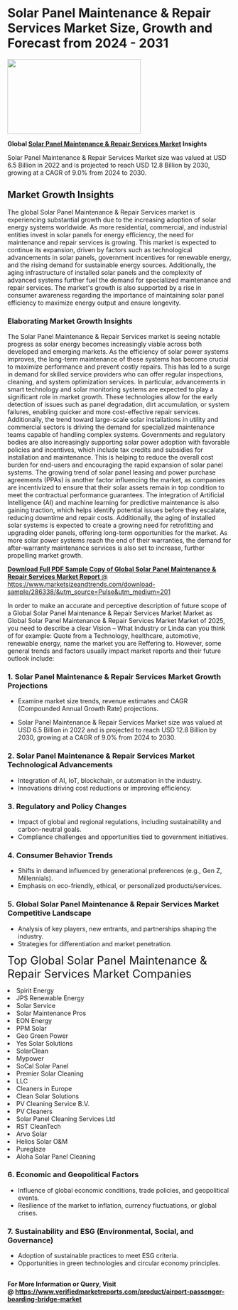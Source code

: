 <H1>Solar Panel Maintenance & Repair Services Market Size, Growth and Forecast from 2024 - 2031</H1><img class="aligncenter size-medium wp-image-584254" src="https://thirdeyenews.in/wp-content/uploads/2024/09/Global-Market-Research-300x168.jpeg" alt="" width="300" height="168" /><p><strong>Global&nbsp;<a href="https://www.marketsizeandtrends.com/download-sample/286338/&amp;utm_source=Pulse&amp;utm_medium=201">Solar Panel Maintenance & Repair Services Market</a> Insights</strong></p><p>Solar Panel Maintenance & Repair Services Market size was valued at USD 6.5 Billion in 2022 and is projected to reach USD 12.8 Billion by 2030, growing at a CAGR of 9.0% from 2024 to 2030.</p><p><h2>Market Growth Insights</h2> The global Solar Panel Maintenance & Repair Services market is experiencing substantial growth due to the increasing adoption of solar energy systems worldwide. As more residential, commercial, and industrial entities invest in solar panels for energy efficiency, the need for maintenance and repair services is growing. This market is expected to continue its expansion, driven by factors such as technological advancements in solar panels, government incentives for renewable energy, and the rising demand for sustainable energy sources. Additionally, the aging infrastructure of installed solar panels and the complexity of advanced systems further fuel the demand for specialized maintenance and repair services. The market's growth is also supported by a rise in consumer awareness regarding the importance of maintaining solar panel efficiency to maximize energy output and ensure longevity. <a href="#"></a> <h3>Elaborating Market Growth Insights</h3> The Solar Panel Maintenance & Repair Services market is seeing notable progress as solar energy becomes increasingly viable across both developed and emerging markets. As the efficiency of solar power systems improves, the long-term maintenance of these systems has become crucial to maximize performance and prevent costly repairs. This has led to a surge in demand for skilled service providers who can offer regular inspections, cleaning, and system optimization services. In particular, advancements in smart technology and solar monitoring systems are expected to play a significant role in market growth. These technologies allow for the early detection of issues such as panel degradation, dirt accumulation, or system failures, enabling quicker and more cost-effective repair services. Additionally, the trend toward large-scale solar installations in utility and commercial sectors is driving the demand for specialized maintenance teams capable of handling complex systems. Governments and regulatory bodies are also increasingly supporting solar power adoption with favorable policies and incentives, which include tax credits and subsidies for installation and maintenance. This is helping to reduce the overall cost burden for end-users and encouraging the rapid expansion of solar panel systems. The growing trend of solar panel leasing and power purchase agreements (PPAs) is another factor influencing the market, as companies are incentivized to ensure that their solar assets remain in top condition to meet the contractual performance guarantees. The integration of Artificial Intelligence (AI) and machine learning for predictive maintenance is also gaining traction, which helps identify potential issues before they escalate, reducing downtime and repair costs. Additionally, the aging of installed solar systems is expected to create a growing need for retrofitting and upgrading older panels, offering long-term opportunities for the market. As more solar power systems reach the end of their warranties, the demand for after-warranty maintenance services is also set to increase, further propelling market growth. <a href="#"></p><p><span class=""><strong>Download Full PDF Sample Copy of Global Solar Panel Maintenance & Repair Services Market Report</strong> @ <a href="https://www.marketsizeandtrends.com/download-sample/286338/&amp;utm_source=Pulse&amp;utm_medium=201" target="_blank">https://www.marketsizeandtrends.com/download-sample/286338/&amp;utm_source=Pulse&amp;utm_medium=201</a></span></p><p>In order to make an accurate and perceptive description of future scope of a Global&nbsp;Solar Panel Maintenance & Repair Services Market Market as Global&nbsp;Solar Panel Maintenance & Repair Services Market Market of 2025, you need to describe a clear Vision &ndash; What Industry or Linda can you think of for example: Quote from a Technology, healthcare, automotive, renewable energy, name the market you are Reffering to. However, some general trends and factors usually impact market reports and their future outlook include:</p><h3>1.&nbsp;<strong>Solar Panel Maintenance & Repair Services Market Growth Projections</strong></h3><ul><li>Examine market size trends, revenue estimates and CAGR (Compounded Annual Growth Rate) projections.</li><li><p>Solar Panel Maintenance & Repair Services Market size was valued at USD 6.5 Billion in 2022 and is projected to reach USD 12.8 Billion by 2030, growing at a CAGR of 9.0% from 2024 to 2030.</p></li></ul><h3>2.&nbsp;<strong>Solar Panel Maintenance & Repair Services Market Technological Advancements</strong></h3><ul><li>Integration of AI, IoT, blockchain, or automation in the industry.</li><li>Innovations driving cost reductions or improving efficiency.</li></ul><h3>3.&nbsp;<strong>Regulatory and Policy Changes</strong></h3><ul><li>Impact of global and regional regulations, including sustainability and carbon-neutral goals.</li><li>Compliance challenges and opportunities tied to government initiatives.</li></ul><h3>4.&nbsp;<strong>Consumer Behavior Trends</strong></h3><ul><li>Shifts in demand influenced by generational preferences (e.g., Gen Z, Millennials).</li><li>Emphasis on eco-friendly, ethical, or personalized products/services.</li></ul><h3>5.&nbsp;<strong>Global Solar Panel Maintenance & Repair Services Market Competitive Landscape</strong></h3><ul><li>Analysis of key players, new entrants, and partnerships shaping the industry.</li><li>Strategies for differentiation and market penetration.</li></ul><p data-pm-slice="1 1 []"><span style="color: inherit; font-family: inherit; font-size: 25px;">Top Global Solar Panel Maintenance & Repair Services Market Companies</span></p><div class="" data-test-id=""><p><li>Spirit Energy</li><li> JPS Renewable Energy</li><li> Solar Service</li><li> Solar Maintenance Pros</li><li> EON Energy</li><li> PPM Solar</li><li> Geo Green Power</li><li> Yes Solar Solutions</li><li> SolarClean</li><li> Mypower</li><li> SoCal Solar Panel</li><li> Premier Solar Cleaning</li><li> LLC</li><li> Cleaners in Europe</li><li> Clean Solar Solutions</li><li> PV Cleaning Service B.V.</li><li> PV Cleaners</li><li> Solar Panel Cleaning Services Ltd</li><li> RST CleanTech</li><li> Arvo Solar</li><li> Helios Solar O&M</li><li> Pureglaze</li><li> Aloha Solar Panel Cleaning</li></p></div><h3>6.&nbsp;<strong>Economic and Geopolitical Factors</strong></h3><ul><li>Influence of global economic conditions, trade policies, and geopolitical events.</li><li>Resilience of the market to inflation, currency fluctuations, or global crises.</li></ul><h3>7.&nbsp;<strong>Sustainability and ESG (Environmental, Social, and Governance)</strong></h3><ul><li>Adoption of sustainable practices to meet ESG criteria.</li><li>Opportunities in green technologies and circular economy principles.</li></ul><h2><strong style="font-size: 14px;">For More Information or Query, Visit @&nbsp;</strong><a style="background-color: #ffffff; font-size: 14px;" href="https://www.marketsizeandtrends.com/report/solar-panel-maintenance-repair-services-market/" target="_blank">https://www.verifiedmarketreports.com/product/airport-passenger-boarding-bridge-market</a></h2>
